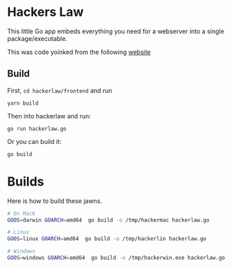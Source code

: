 # Hackers Law

This little Go app embeds everything you need for a webserver
into a single package/executable.

This was code yoinked from the following [website](https://hackandsla.sh/posts/2021-06-18-embed-vuejs-in-go/#updates)
## Build

First, `cd hackerlaw/frontend` and run

`yarn build`

Then into hackerlaw and run:

`go run hackerlaw.go`

Or you can build it:

`go build`


# Builds

Here is how to build these jawns.

```bash
# On Mack
GOOS=darwin GOARCH=amd64  go build -o /tmp/hackermac hackerlaw.go 

# Linux
GOOS=linux GOARCH=amd64  go build -o /tmp/hackerlin hackerlaw.go 

# Windows
GOOS=windows GOARCH=amd64  go build -o /tmp/hackerwin.exe hackerlaw.go
```